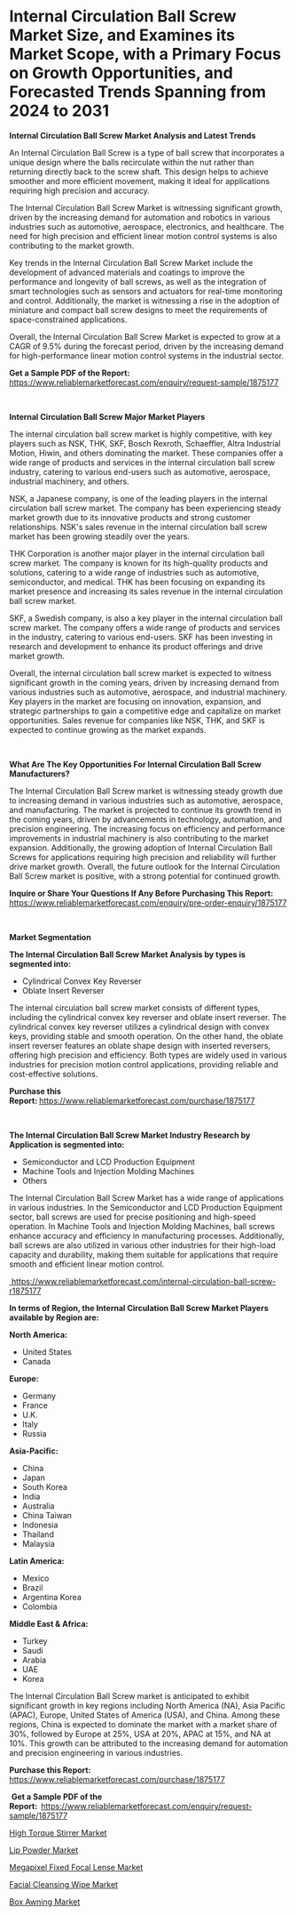<p><h1>Internal Circulation Ball Screw Market Size, and Examines its Market Scope, with a Primary Focus on Growth Opportunities, and Forecasted Trends Spanning from 2024 to 2031</h1></p><p><strong>Internal Circulation Ball Screw Market Analysis and Latest Trends</strong></p>
<p><p>An Internal Circulation Ball Screw is a type of ball screw that incorporates a unique design where the balls recirculate within the nut rather than returning directly back to the screw shaft. This design helps to achieve smoother and more efficient movement, making it ideal for applications requiring high precision and accuracy.</p><p>The Internal Circulation Ball Screw Market is witnessing significant growth, driven by the increasing demand for automation and robotics in various industries such as automotive, aerospace, electronics, and healthcare. The need for high precision and efficient linear motion control systems is also contributing to the market growth.</p><p>Key trends in the Internal Circulation Ball Screw Market include the development of advanced materials and coatings to improve the performance and longevity of ball screws, as well as the integration of smart technologies such as sensors and actuators for real-time monitoring and control. Additionally, the market is witnessing a rise in the adoption of miniature and compact ball screw designs to meet the requirements of space-constrained applications.</p><p>Overall, the Internal Circulation Ball Screw Market is expected to grow at a CAGR of 9.5% during the forecast period, driven by the increasing demand for high-performance linear motion control systems in the industrial sector.</p></p>
<p><strong>Get a Sample PDF of the Report:&nbsp;</strong> <a href="https://www.reliablemarketforecast.com/enquiry/request-sample/1875177">https://www.reliablemarketforecast.com/enquiry/request-sample/1875177</a></p>
<p>&nbsp;</p>
<p><strong>Internal Circulation Ball Screw Major Market Players</strong></p>
<p><p>The internal circulation ball screw market is highly competitive, with key players such as NSK, THK, SKF, Bosch Rexroth, Schaeffler, Altra Industrial Motion, Hiwin, and others dominating the market. These companies offer a wide range of products and services in the internal circulation ball screw industry, catering to various end-users such as automotive, aerospace, industrial machinery, and others.</p><p>NSK, a Japanese company, is one of the leading players in the internal circulation ball screw market. The company has been experiencing steady market growth due to its innovative products and strong customer relationships. NSK's sales revenue in the internal circulation ball screw market has been growing steadily over the years.</p><p>THK Corporation is another major player in the internal circulation ball screw market. The company is known for its high-quality products and solutions, catering to a wide range of industries such as automotive, semiconductor, and medical. THK has been focusing on expanding its market presence and increasing its sales revenue in the internal circulation ball screw market.</p><p>SKF, a Swedish company, is also a key player in the internal circulation ball screw market. The company offers a wide range of products and services in the industry, catering to various end-users. SKF has been investing in research and development to enhance its product offerings and drive market growth.</p><p>Overall, the internal circulation ball screw market is expected to witness significant growth in the coming years, driven by increasing demand from various industries such as automotive, aerospace, and industrial machinery. Key players in the market are focusing on innovation, expansion, and strategic partnerships to gain a competitive edge and capitalize on market opportunities. Sales revenue for companies like NSK, THK, and SKF is expected to continue growing as the market expands.</p></p>
<p>&nbsp;</p>
<p><strong>What Are The Key Opportunities For Internal Circulation Ball Screw Manufacturers?</strong></p>
<p><p>The Internal Circulation Ball Screw market is witnessing steady growth due to increasing demand in various industries such as automotive, aerospace, and manufacturing. The market is projected to continue its growth trend in the coming years, driven by advancements in technology, automation, and precision engineering. The increasing focus on efficiency and performance improvements in industrial machinery is also contributing to the market expansion. Additionally, the growing adoption of Internal Circulation Ball Screws for applications requiring high precision and reliability will further drive market growth. Overall, the future outlook for the Internal Circulation Ball Screw market is positive, with a strong potential for continued growth.</p></p>
<p><strong>Inquire or Share Your Questions If Any Before Purchasing This Report:</strong> <a href="https://www.reliablemarketforecast.com/enquiry/pre-order-enquiry/1875177">https://www.reliablemarketforecast.com/enquiry/pre-order-enquiry/1875177</a></p>
<p>&nbsp;</p>
<p><strong>Market Segmentation</strong></p>
<p><strong>The Internal Circulation Ball Screw Market Analysis by types is segmented into:</strong></p>
<p><ul><li>Cylindrical Convex Key Reverser</li><li>Oblate Insert Reverser</li></ul></p>
<p><p>The internal circulation ball screw market consists of different types, including the cylindrical convex key reverser and oblate insert reverser. The cylindrical convex key reverser utilizes a cylindrical design with convex keys, providing stable and smooth operation. On the other hand, the oblate insert reverser features an oblate shape design with inserted reversers, offering high precision and efficiency. Both types are widely used in various industries for precision motion control applications, providing reliable and cost-effective solutions.</p></p>
<p><strong>Purchase this Report:&nbsp;</strong><a href="https://www.reliablemarketforecast.com/purchase/1875177">https://www.reliablemarketforecast.com/purchase/1875177</a></p>
<p>&nbsp;</p>
<p><strong>The Internal Circulation Ball Screw Market Industry Research by Application is segmented into:</strong></p>
<p><ul><li>Semiconductor and LCD Production Equipment</li><li>Machine Tools and Injection Molding Machines</li><li>Others</li></ul></p>
<p><p>The Internal Circulation Ball Screw Market has a wide range of applications in various industries. In the Semiconductor and LCD Production Equipment sector, ball screws are used for precise positioning and high-speed operation. In Machine Tools and Injection Molding Machines, ball screws enhance accuracy and efficiency in manufacturing processes. Additionally, ball screws are also utilized in various other industries for their high-load capacity and durability, making them suitable for applications that require smooth and efficient linear motion control.</p></p>
<p><a href="https://www.reliablemarketforecast.com/internal-circulation-ball-screw-r1875177">&nbsp;https://www.reliablemarketforecast.com/internal-circulation-ball-screw-r1875177</a></p>
<p><strong>In terms of Region, the Internal Circulation Ball Screw Market Players available by Region are:</strong></p>
<p>
    <p> <strong> North America: </strong>
        <ul>
            <li>United States</li>
            <li>Canada</li>
        </ul>
        </p> 
    <p> <strong> Europe: </strong>
        <ul>
            <li>Germany</li>
            <li>France</li>
            <li>U.K.</li>
            <li>Italy</li>
            <li>Russia</li>
        </ul>
        </p> 
    <p> <strong> Asia-Pacific: </strong>
        <ul>
            <li>China</li>
            <li>Japan</li>
            <li>South Korea</li>
            <li>India</li>
            <li>Australia</li>
            <li>China Taiwan</li>
            <li>Indonesia</li>
            <li>Thailand</li>
            <li>Malaysia</li>
        </ul>
        </p> 
    <p> <strong> Latin America: </strong>
        <ul>
            <li>Mexico</li>
            <li>Brazil</li>
            <li>Argentina Korea</li>
            <li>Colombia</li>
        </ul>
        </p> 
    <p> <strong> Middle East & Africa: </strong>
        <ul>
            <li>Turkey</li>
            <li>Saudi</li>
            <li>Arabia</li>
            <li>UAE</li>
            <li>Korea</li>
        </ul>
    </p>
    </p>
<p><p>The Internal Circulation Ball Screw market is anticipated to exhibit significant growth in key regions including North America (NA), Asia Pacific (APAC), Europe, United States of America (USA), and China. Among these regions, China is expected to dominate the market with a market share of 30%, followed by Europe at 25%, USA at 20%, APAC at 15%, and NA at 10%. This growth can be attributed to the increasing demand for automation and precision engineering in various industries.</p></p>
<p><strong>Purchase this Report: </strong><a href="https://www.reliablemarketforecast.com/purchase/1875177">https://www.reliablemarketforecast.com/purchase/1875177</a></p>
<p>&nbsp;<strong>Get a Sample PDF of the Report:&nbsp;&nbsp;</strong><a href="https://www.reliablemarketforecast.com/enquiry/request-sample/1875177">https://www.reliablemarketforecast.com/enquiry/request-sample/1875177</a></p>
<p><strong></strong></p>
<p><p><a href="https://github.com/nathandecarvalho/Market-Research-Report-List-4/blob/main/high-torque-stirrer-market.md">High Torque Stirrer Market</a></p><p><a href="https://medium.com/@samirmayert184/lip-powder-market-investigation-industry-evolution-and-forecast-till-2031-5a13037a7e8a">Lip Powder Market</a></p><p><a href="https://github.com/julyju69/Market-Research-Report-List-4/blob/main/megapixel-fixed-focal-lense-market.md">Megapixel Fixed Focal Lense Market</a></p><p><a href="https://medium.com/@omamuller/global-facial-cleansing-wipe-market-size-is-expected-to-experience-a-cagr-of-7-8-8cfc84933fe0">Facial Cleansing Wipe Market</a></p><p><a href="https://medium.com/@jewelmohr42/future-trends-in-global-box-awning-market-market-insights-and-analysis-from-2024-to-2031-in-159-9f2bd334a2e3">Box Awning Market</a></p></p>